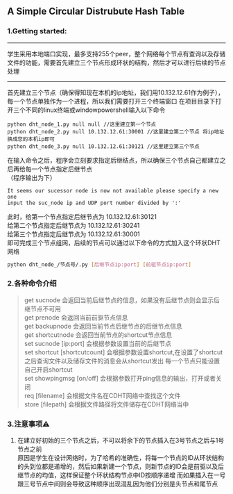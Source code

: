 ## A Simple Circular Distrubute Hash Table


### 1.Getting started:

---
学生采用本地端口实现，最多支持255个peer，整个网络每个节点有查询以及存储文件的功能，需要首先建立三个节点形成环状的结构，然后才可以进行后续的节点处理

---

 首先建立三个节点（确保得知现在本机的ip地址，我们用10.132.12.61作为例子），每一个节点单独作为一个进程，所以我们需要打开三个终端窗口
 在项目目录下打开三个不同的linux终端或windowpowershell输入以下命令

```
python dht_node_1.py null null //这里建立第一个节点
python dht_node_2.py null 10.132.12.61:30001 //这里建立第二个节点 将ip地址换成您的本机ip即可
python dht_node_3.py null 10.132.12.61:30121 //这里建立第三个节点
```

 在输入命令之后，程序会立刻要求指定后继结点，所以确保三个节点自己都建立之后再给每一个节点指定后继节点<br>
 （程序输出为下）

```
It seems our sucessor node is now not available please specify a new one
input the suc_node ip and UDP port number divided by ':'
```
此时，给第一个节点指定后继节点为 10.132.12.61:30121<br>
给第二个节点指定后继节点为 10.132.12.61:30241<br>
给第三个节点指定后继节点为 10.132.12.61:30001<br>
即可完成三个节点组网，后续的节点可以通过以下命令的方式加入这个环状DHT网络
```bash
python dht_node_/节点号/.py [后继节点ip:port] [前驱节点ip:port]
```
### 2.各种命令介绍

> get sucnode 会返回当前后继节点的信息，如果没有后继节点则会显示后继节点不可用<br>
> get prenode 会返回当前前驱节点信息<br>
> get backupnode 会返回当前节点后继节点的后继节点信息<br>
> get shortcutnode 会返回当前节点的shortcut节点信息<br>
> set sucnode [ip:port] 会根据参数设置当前的后继节点<br>
> set shortcut [shortcutcount] 会根据参数设置shortcut,在设置了shortcut之后查询文件以及储存文件的消息会从shortcut发出
每一个节点只能设置自己开启shortcut<br>
> set showpingmsg [on/off] 会根据参数打开ping信息的输出，打开或者关闭<br>
> req [filename] 会根据文件名在CDHT网络中查找这个文件<br>
> store [filepath] 会根据文件路径将文件储存在CDHT网络当中<br>

### 3.注意事项⚠️

1. 在建立好初始的三个节点之后，不可以将余下的节点插入在3号节点之后与1号节点之前<br>
原因是学生在设计网络时，为了哈希的准确性，将每一个节点的ID从环状结构的头到位都是递增的，然后如果新建一个节点，则新节点的ID会是前驱以及后继节点的均值，这样保证整个环状结构节点中ID按顺序递增
而如果插入在一号跟三号节点中间则会导致这种顺序出现混乱因为他们分别是头节点和尾节点





